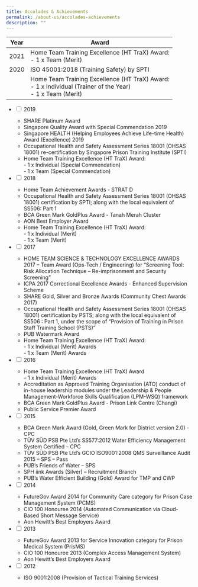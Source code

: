 ```yaml
---
title: Accolades & Achievements
permalink: /about-us/accolades-achievements
description: ""
---
```


| **Year** | **Award** | 
| -------- | -------- | 
|2021| Home Team Training Excellence (HT TraX) Award: <br>- 1 x Team (Merit)| 
|2020| ISO 45001:2018 (Training Safety) by SPTI  | 
| | Home Team Training Excellence (HT TraX) Award: <br>- 1 x Individual (Trainer of the Year)<br>- 1 x Team (Merit)  | 


<ul class="jekyllcodex_accordion">
  <li>
    <input type="checkbox" id="accordion1">
    <label for="accordion1">2019</label>
    <div>
      <ul>
        <li>SHARE Platinum Award</li>
        <li>Singapore Quality Award with Special Commendation 2019</li>
        <li>Singapore HEALTH (Helping Employees Achieve Life-time Health) Award (Excellence) 2019</li>
				<li>Occupational Health and Safety Assessment Series 18001 (OHSAS 18001) re-certification by Singapore Prison Training Institute (SPTI)</li>
				<li>Home Team Training Excellence (HT TraX) Award:<br>- 1 x Individual (Special Commendation)<br>- 1 x Team (Special Commendation)</li>
      </ul>
    </div>
	</li>  
  <li>
    <input type="checkbox" id="accordion2">
    <label for="accordion2">2018</label>
    <div>
      <ul>
        <li>Home Team Achievement Awards - STRAT D</li>
        <li>Occupational Health and Safety Assessment Series 18001 (OHSAS 18001) certification by SPTI; along with the local equivalent of SS506: Part 1</li>
        <li>BCA Green Mark GoldPlus Award - Tanah Merah Cluster</li>
				<li>AON Best Employer Award</li>
				<li>Home Team Training Excellence (HT TraX) Award:<br>- 1 x Individual (Merit)<br>- 1 x Team (Merit)</li>
      </ul>
    </div>
  </li>
  <li>
    <input type="checkbox" id="accordion3">
    <label for="accordion3">2017</label>
    <div>
      <ul>
        <li>HOME TEAM SCIENCE & TECHNOLOGY EXCELLENCE AWARDS 2017 – Team Award (Ops-Tech / Engineering) for “Screening Tool: Risk Allocation Technique – Re-imprisonment and Security Screening”</li>
        <li>ICPA 2017 Correctional Excellence Awards - Enhanced Supervision Scheme</li>
        <li>SHARE Gold, Silver and Bronze Awards (Community Chest Awards 2017)</li>
				<li>Occupational Health and Safety Assessment Series 18001 (OHSAS 18001) certification by PSTS; along with the local equivalent of SS506 : Part 1, under the scope of “Provision of Training in Prison Staff Training School (PSTS)”</li>
        <li>PUB Watermark Award</li>
        <li>	Home Team Training Excellence (HT TraX) Award:<br>- 1 x Individual (Merit) Awards<br>- 1 x Team (Merit) Awards</li>
      </ul>
    </div>
  </li>
  <li>
    <input type="checkbox" id="accordion4">
    <label for="accordion4">2016</label>
    <div>
      <ul>
        <li>Home Team Training Excellence (HT TraX) Award<br>– 1 x Individual (Merit) Awards</li>
        <li>Accreditation as Approved Training Organisation (ATO) conduct of in-house leadership modules under the Leadership & People Management-Workforce Skills Qualification (LPM-WSQ) framework</li>
        <li>BCA Green Mark GoldPlus Award - Prison Link Centre (Changi)</li>
				<li>Public Service Premier Award</li>
      </ul>
    </div>
  </li>  
  <li>
    <input type="checkbox" id="accordion5">
    <label for="accordion5">2015</label>
    <div>
      <ul>
        <li>BCA Green Mark Award (Gold, Green Mark for District version 2.0) - CPC</li>
        <li>TÜV SÜD PSB Pte Ltd’s SS577:2012 Water Efficiency Management System Certified – CPC</li>
        <li>TÜV SÜD PSB Pte Ltd’s GCIO ISO9001:2008 QMS Surveillance Audit 2015 – SPS – Pass</li>
				<li>PUB’s Friends of Water – SPS</li>
        <li>SPH iink Awards (Silver) – Recruitment Branch</li>
        <li>PUB’s Water Efficient Building (Gold) Award for TMP and CWP</li>
      </ul>
    </div>
  </li>
<li>
    <input type="checkbox" id="accordion6">
    <label for="accordion6">2014</label>
    <div>
      <ul>
        <li>FutureGov Award 2014 for Community Care category for Prison Case Management System (PCMS)</li>
        <li>CIO 100 Honouree 2014 (Automated Communication via Cloud-Based Short Message Service)</li>
        <li>Aon Hewitt’s Best Employers Award</li>
      </ul>
    </div>
  </li>
<li>
    <input type="checkbox" id="accordion7">
    <label for="accordion7">2013</label>
    <div>
      <ul>
        <li>FutureGov Award 2013 for Service Innovation category for Prison Medical System (PrisMS)</li>
        <li>CIO 100 Honouree 2013 (Complex Access Management System)</li>
        <li>Aon Hewitt’s Best Employers Award</li>
      </ul>
    </div>
  </li>
	<li>
  <input type="checkbox" id="accordion8">
   <label for="accordion8">2012</label>
    <div>
      <ul>
        <li>ISO 9001:2008 (Provision of Tactical Training Services)</li>
      </ul>
    </div>
  </li>
</ul>